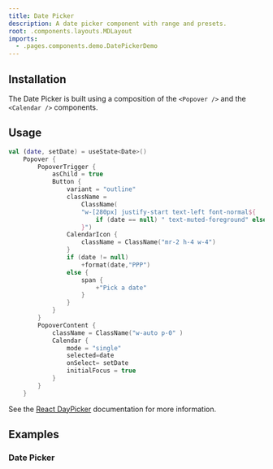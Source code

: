 ```yaml
---
title: Date Picker
description: A date picker component with range and presets.
root: .components.layouts.MDLayout
imports:
  - .pages.components.demo.DatePickerDemo
---
```


<ComponentPreview component="DatePickerDemo {}" file="DatePickerDemo" />

## Installation

The Date Picker is built using a composition of the `<Popover />` and the `<Calendar />` components.

## Usage

```kotlin
val (date, setDate) = useState<Date>()
    Popover {
        PopoverTrigger {
            asChild = true
            Button {
                variant = "outline"
                className =
                    ClassName(
                    "w-[280px] justify-start text-left font-normal${
                        if (date == null) " text-muted-foreground" else ""
                    }")
                CalendarIcon {
                    className = ClassName("mr-2 h-4 w-4")
                }
                if (date != null)
                    +format(date,"PPP")
                else {
                    span {
                        +"Pick a date"
                    }
                }
            }
        }
        PopoverContent {
            className = ClassName("w-auto p-0" )
            Calendar {
                mode = "single"
                selected=date
                onSelect= setDate
                initialFocus = true
            }
        }
    }
```

See the [React DayPicker](https://react-day-picker.js.org) documentation for more information.

## Examples

### Date Picker

<ComponentPreview component="DatePickerDemo {}" file="DatePickerDemo" />